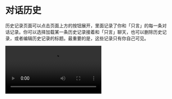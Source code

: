 # 对话历史

历史记录页面可以点击页面上方的按钮展开，里面记录了你和「只言」的每一条对话记录。你可以选择加载某一条历史记录接着和「只言」聊天，也可以删除历史记录，或者编辑历史记录的标题。最重要的是，这些记录只有你自己可见。

![video](https://blog-r2.jw1.dev/rnZXNRioWvTYTsUD.mp4)
